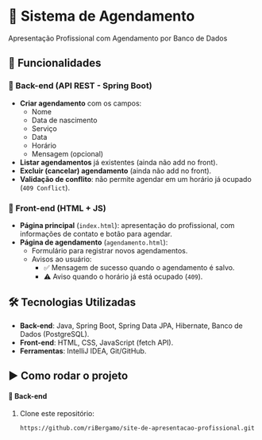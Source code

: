 # 📅 Sistema de Agendamento
Apresentação Profissional com Agendamento por Banco de Dados

## 🚀 Funcionalidades

### 🔹 Back-end (API REST - Spring Boot)
- **Criar agendamento** com os campos:
  - Nome
  - Data de nascimento
  - Serviço
  - Data
  - Horário
  - Mensagem (opcional)
- **Listar agendamentos** já existentes (ainda não add no front).
- **Excluir (cancelar) agendamento** (ainda não add no front).
- **Validação de conflito**: não permite agendar em um horário já ocupado (`409 Conflict`).

### 🔹 Front-end (HTML + JS)
- **Página principal** (`index.html`): apresentação do profissional, com informações de contato e botão para agendar.
- **Página de agendamento** (`agendamento.html`):
  - Formulário para registrar novos agendamentos.
  - Avisos ao usuário:
    - ✅ Mensagem de sucesso quando o agendamento é salvo.
    - ⚠️ Aviso quando o horário já está ocupado (`409`).

## 🛠️ Tecnologias Utilizadas
- **Back-end**: Java, Spring Boot, Spring Data JPA, Hibernate, Banco de Dados (PostgreSQL).
- **Front-end**: HTML, CSS, JavaScript (fetch API).
- **Ferramentas**: IntelliJ IDEA, Git/GitHub.

## ▶️ Como rodar o projeto

#### 🔧 Back-end
1. Clone este repositório:
   ```bash
   https://github.com/riBergamo/site-de-apresentacao-profissional.git
